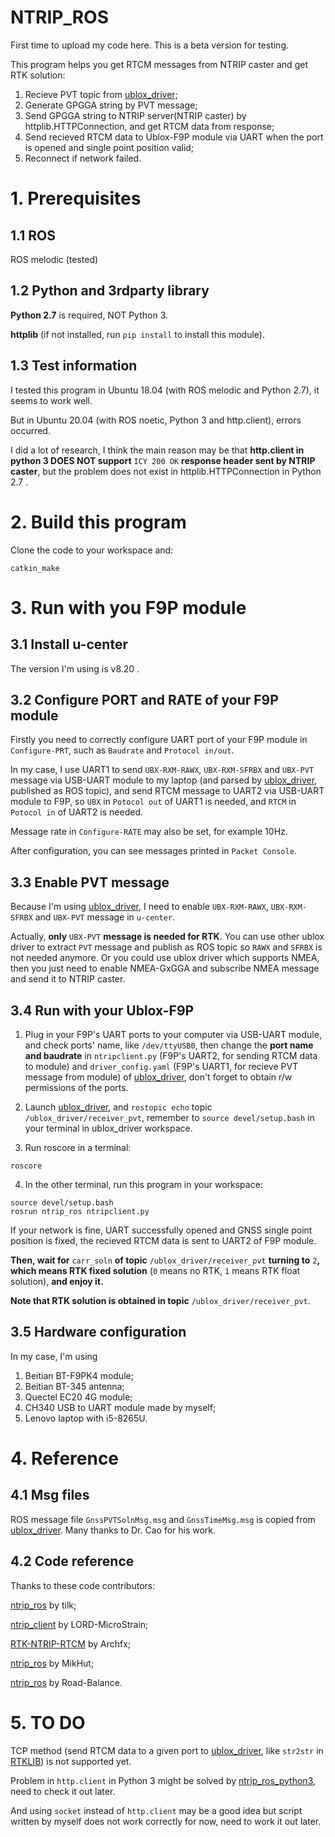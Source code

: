 # NTRIP_ROS

First time to upload my code here. This is a beta version for testing.

This program helps you get RTCM messages from NTRIP caster and get RTK solution:
1) Recieve PVT topic from [ublox_driver](https://github.com/HKUST-Aerial-Robotics/ublox_driver);
2) Generate GPGGA string by PVT message;
3) Send GPGGA string to NTRIP server(NTRIP caster) by httplib.HTTPConnection, and get RTCM data from response;
4) Send recieved RTCM data to Ublox-F9P module via UART when the port is opened and single point position valid;
5) Reconnect if network failed.

# 1. Prerequisites
## 1.1 ROS
ROS melodic (tested)
## 1.2 Python and 3rdparty library
**Python 2.7** is required, NOT Python 3.

**httplib** (if not installed, run ```pip install``` to install this module).

## 1.3 Test information
I tested this program in Ubuntu 18.04 (with ROS melodic and Python 2.7), it seems to work well.

But in Ubuntu 20.04 (with ROS noetic, Python 3 and http.client), errors occurred.

I did a lot of research, I think the main reason may be that **http.client in python 3 DOES NOT support** `ICY 200 OK` **response header sent by NTRIP caster**, but the problem does not exist in httplib.HTTPConnection in Python 2.7 . 

# 2. Build this program
Clone the code to your workspace and:
```
catkin_make
```

# 3. Run with you F9P module
## 3.1 Install u-center
The version I'm using is v8.20 .

## 3.2 Configure PORT and RATE of your F9P module
Firstly you need to correctly configure UART port of your F9P module in ```Configure-PRT```, such as ```Baudrate``` and ```Protocol in/out```.

In my case, I use UART1 to send ```UBX-RXM-RAWX```, ```UBX-RXM-SFRBX``` and ```UBX-PVT``` message via USB-UART module to my laptop (and parsed by [ublox_driver](https://github.com/HKUST-Aerial-Robotics/ublox_driver), published as ROS topic), and send RTCM message to UART2 via USB-UART module to F9P, so ```UBX``` in ```Potocol out``` of UART1 is needed, and ```RTCM``` in ```Potocol in``` of UART2 is needed.

Message rate in ```Configure-RATE``` may also be set, for example 10Hz.

After configuration, you can see messages printed in ```Packet Console```.

## 3.3 Enable PVT message
Because I'm using [ublox_driver](https://github.com/HKUST-Aerial-Robotics/ublox_driver), I need to enable ```UBX-RXM-RAWX```, ```UBX-RXM-SFRBX``` and ```UBX-PVT``` message in ```u-center```.

Actually, **only** ```UBX-PVT``` **message is needed for RTK**. You can use other ublox driver to extract ```PVT``` message and publish as ROS topic so ```RAWX``` and ```SFRBX``` is not needed anymore. Or you could use ublox driver which supports NMEA, then you just need to enable NMEA-GxGGA and subscribe NMEA message and send it to NTRIP caster.

## 3.4 Run with your Ublox-F9P
1) Plug in your F9P's UART ports to your computer via USB-UART module, and check ports' name, like ```/dev/ttyUSB0```, then change the __port name and baudrate__ in ```ntripclient.py``` (F9P's UART2, for sending RTCM data to module) and ```driver_config.yaml``` (F9P's UART1, for recieve PVT message from module) of [ublox_driver](https://github.com/HKUST-Aerial-Robotics/ublox_driver), don't forget to obtain r/w permissions of the ports. 

2) Launch [ublox_driver](https://github.com/HKUST-Aerial-Robotics/ublox_driver), and ```rostopic echo``` topic ```/ublox_driver/receiver_pvt```, remember to ```source devel/setup.bash``` in your terminal in ublox_driver workspace.

3) Run roscore in a terminal:
```
roscore
```
4) In the other terminal, run this program in your workspace:
```
source devel/setup.bash
rosrun ntrip_ros ntripclient.py
```

If your network is fine, UART successfully opened and GNSS single point position is fixed, the recieved RTCM data is sent to UART2 of F9P module.

__Then, wait for__ ```carr_soln``` __of topic__ ```/ublox_driver/receiver_pvt``` __turning to__ ```2```__, which means RTK fixed solution__ (```0``` means no RTK, ```1``` means RTK float solution), __and enjoy it.__

__Note that RTK solution is obtained in topic__ ```/ublox_driver/receiver_pvt```.

## 3.5 Hardware configuration
In my case, I'm using 
1) Beitian BT-F9PK4 module;
2) Beitian BT-345 antenna;
3) Quectel EC20 4G module;
4) CH340 USB to UART module made by myself;
5) Lenovo laptop with i5-8265U.

# 4. Reference
## 4.1 Msg files
ROS message file ```GnssPVTSolnMsg.msg``` and ```GnssTimeMsg.msg``` is copied from [ublox_driver](https://github.com/HKUST-Aerial-Robotics/ublox_driver). Many thanks to Dr. Cao for his work.
## 4.2 Code reference
Thanks to these code contributors:

[ntrip_ros](https://github.com/tilk/ntrip_ros) by tilk;

[ntrip_client](https://github.com/LORD-MicroStrain/ntrip_client) by LORD-MicroStrain;

[RTK-NTRIP-RTCM](https://github.com/Archfx/RTK-NTRIP-RTCM) by Archfx;

[ntrip_ros](https://github.com/MikHut/ntrip_ros) by MikHut;

[ntrip_ros](https://github.com/Road-Balance/ntrip_ros) by Road-Balance.

# 5. TO DO
TCP method (send RTCM data to a given port to [ublox_driver](https://github.com/HKUST-Aerial-Robotics/ublox_driver), like ```str2str``` in [RTKLIB](https://github.com/tomojitakasu/RTKLIB)) is not supported yet.

Problem in ```http.client``` in Python 3 might be solved by [ntrip_ros_python3](https://github.com/bjajoh/ntrip_ros_python3), need to check it out later.

And using ```socket``` instead of ```http.client``` may be a good idea but script written by myself does not work correctly for now, need to work it out later.

